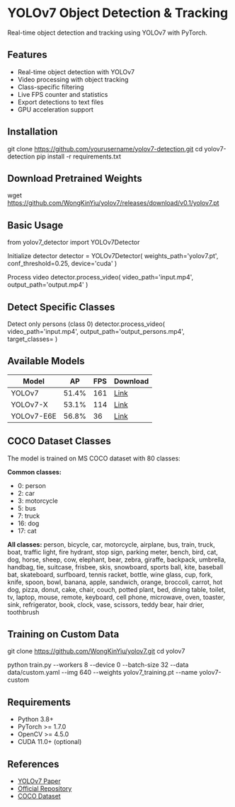 # YOLOv7 Object Detection & Tracking

Real-time object detection and tracking using YOLOv7 with PyTorch.

## Features

- Real-time object detection with YOLOv7
- Video processing with object tracking
- Class-specific filtering
- Live FPS counter and statistics
- Export detections to text files
- GPU acceleration support

## Installation

git clone https://github.com/yourusername/yolov7-detection.git
cd yolov7-detection
pip install -r requirements.txt

## Download Pretrained Weights

wget https://github.com/WongKinYiu/yolov7/releases/download/v0.1/yolov7.pt

## Basic Usage

from yolov7_detector import YOLOv7Detector

Initialize detector
detector = YOLOv7Detector(
weights_path='yolov7.pt',
conf_threshold=0.25,
device='cuda'
)

Process video
detector.process_video(
video_path='input.mp4',
output_path='output.mp4'
)


## Detect Specific Classes

Detect only persons (class 0)
detector.process_video(
video_path='input.mp4',
output_path='output_persons.mp4',
target_classes=
)


## Available Models

| Model | AP | FPS | Download |
|-------|----|----|----------|
| YOLOv7 | 51.4% | 161 | [Link](https://github.com/WongKinYiu/yolov7/releases/download/v0.1/yolov7.pt) |
| YOLOv7-X | 53.1% | 114 | [Link](https://github.com/WongKinYiu/yolov7/releases/download/v0.1/yolov7x.pt) |
| YOLOv7-E6E | 56.8% | 36 | [Link](https://github.com/WongKinYiu/yolov7/releases/download/v0.1/yolov7-e6e.pt) |

## COCO Dataset Classes

The model is trained on MS COCO dataset with 80 classes:

**Common classes:**
- 0: person
- 2: car
- 3: motorcycle
- 5: bus
- 7: truck
- 16: dog
- 17: cat

**All classes:** person, bicycle, car, motorcycle, airplane, bus, train, truck, boat, traffic light, fire hydrant, stop sign, parking meter, bench, bird, cat, dog, horse, sheep, cow, elephant, bear, zebra, giraffe, backpack, umbrella, handbag, tie, suitcase, frisbee, skis, snowboard, sports ball, kite, baseball bat, skateboard, surfboard, tennis racket, bottle, wine glass, cup, fork, knife, spoon, bowl, banana, apple, sandwich, orange, broccoli, carrot, hot dog, pizza, donut, cake, chair, couch, potted plant, bed, dining table, toilet, tv, laptop, mouse, remote, keyboard, cell phone, microwave, oven, toaster, sink, refrigerator, book, clock, vase, scissors, teddy bear, hair drier, toothbrush

## Training on Custom Data

git clone https://github.com/WongKinYiu/yolov7.git
cd yolov7

python train.py --workers 8 --device 0 --batch-size 32
--data data/custom.yaml --img 640
--weights yolov7_training.pt --name yolov7-custom


## Requirements

- Python 3.8+
- PyTorch >= 1.7.0
- OpenCV >= 4.5.0
- CUDA 11.0+ (optional)

## References

- [YOLOv7 Paper](https://arxiv.org/abs/2207.02696)
- [Official Repository](https://github.com/WongKinYiu/yolov7)
- [COCO Dataset](https://cocodataset.org)

